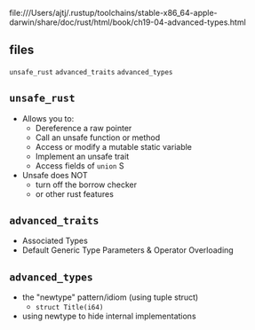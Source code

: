 file:///Users/ajtj/.rustup/toolchains/stable-x86_64-apple-darwin/share/doc/rust/html/book/ch19-04-advanced-types.html

## files
`unsafe_rust`
`advanced_traits`
`advanced_types`

## `unsafe_rust`
- Allows you to:
  - Dereference a raw pointer
  - Call an unsafe function or method
  - Access or modify a mutable static variable
  - Implement an unsafe trait
  - Access fields of `union` S
- Unsafe does NOT
  - turn off the borrow checker
  - or other rust features

## `advanced_traits`
- Associated Types
- Default Generic Type Parameters & Operator Overloading

## `advanced_types`
- the "newtype" pattern/idiom (using tuple struct)
  - `struct Title(i64)`
- using newtype to hide internal implementations